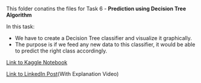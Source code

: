 This folder conatins the files for Task 6 - **Prediction using Decision Tree Algorithm**

In this task:

* We have to create a Decision Tree classifier and visualize it graphically.
* The purpose is if we feed any new data to this classifier, it would be able to predict the right class accordingly.

[Link to Kaggle Notebook](https://www.kaggle.com/akashkothare/task-6-decision-tree)

[Link to LinkedIn Post]()(With Explanation Video)
